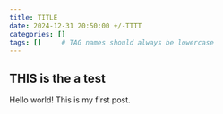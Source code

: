 ```yaml
---
title: TITLE
date: 2024-12-31 20:50:00 +/-TTTT
categories: []
tags: []     # TAG names should always be lowercase
---
```


## THIS is the a test

Hello world! This is my first post.
